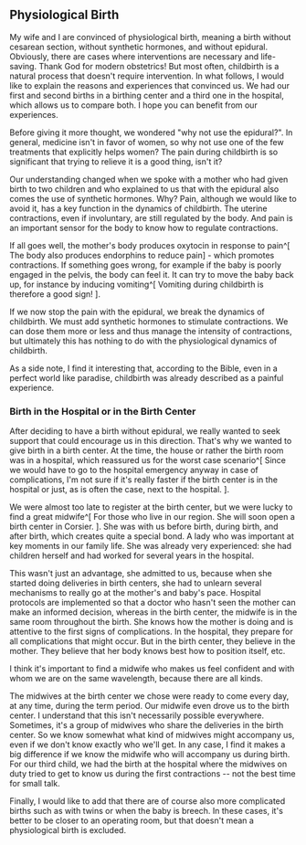 ## Physiological Birth

My wife and I are convinced of physiological birth,
meaning a birth without cesarean section, without synthetic hormones, and without epidural.
Obviously, there are cases where interventions are necessary and life-saving.
Thank God for modern obstetrics!
But most often, childbirth is a natural process that doesn't require intervention.
In what follows, I would like to explain the reasons and experiences that convinced us.
We had our first and second births in a birthing center and a third one in the hospital,
which allows us to compare both.
I hope you can benefit from our experiences.

Before giving it more thought, we wondered "why not use the epidural?".
In general, medicine isn't in favor of women, so why not use one of the few treatments that explicitly helps women?
The pain during childbirth is so significant that trying to relieve it is a good thing, isn't it?

Our understanding changed when we spoke with a mother who had given birth to two children and who explained to us that with the epidural also comes the use of synthetic hormones. Why?
Pain, although we would like to avoid it, has a key function in the dynamics of childbirth.
The uterine contractions, even if involuntary, are still regulated by the body.
And pain is an important sensor for the body to know how to regulate contractions.

If all goes well, the mother's body produces oxytocin in response to pain^[
    The body also produces endorphins to reduce pain] - which promotes contractions.
If something goes wrong, for example if the baby is poorly engaged in the pelvis,
the body can feel it.
It can try to move the baby back up, for instance by inducing vomiting^[
    Vomiting during childbirth is therefore a good sign!
].

If we now stop the pain with the epidural,
we break the dynamics of childbirth.
We must add synthetic hormones to stimulate contractions.
We can dose them more or less and thus manage the intensity of contractions, but ultimately this has nothing to do with the physiological dynamics of childbirth.

As a side note, I find it interesting that, according to the Bible, even in a perfect world like paradise, childbirth was already described as a painful experience.

### Birth in the Hospital or in the Birth Center

After deciding to have a birth without epidural,
we really wanted to seek support that could encourage us in this direction.
That's why we wanted to give birth in a birth center.
At the time, the house or rather the birth room was in a hospital,
which reassured us for the worst case scenario^[
    Since we would have to go to the hospital emergency anyway in case of complications, I'm not sure if it's really faster if the birth center is in the hospital or just, as is often the case, next to the hospital.
].

We were almost too late to register at the birth center, but we were lucky to find a great midwife^[
    For those who live in our region.
    She will soon open a birth center in Corsier.
].
She was with us before birth, during birth, and after birth,
which creates quite a special bond.
A lady who was important at key moments in our family life.
She was already very experienced: she had children herself and had worked for several years in the hospital.

This wasn't just an advantage, she admitted to us, because when she started doing deliveries in birth centers,
she had to unlearn several mechanisms to really go at the mother's and baby's pace.
Hospital protocols are implemented so that a doctor who hasn't seen the mother can make an informed decision,
whereas in the birth center, the midwife is in the same room throughout the birth.
She knows how the mother is doing and is attentive to the first signs of complications.
In the hospital, they prepare for all complications that might occur.
But in the birth center, they believe in the mother.
They believe that her body knows best how to position itself, etc.

I think it's important to find a midwife who makes us feel confident and with
whom we are on the same wavelength, because there are all kinds.

The midwives at the birth center we chose were ready to come every day, at any time, during the term period.
Our midwife even drove us to the birth center.
I understand that this isn't necessarily possible everywhere.
Sometimes, it's a group of midwives who share the deliveries in the birth center.
So we know somewhat what kind of midwives might accompany us, even if we don't know exactly who we'll get.
In any case, I find it makes a big difference if we know the midwife who will accompany us during birth.
For our third child, we had the birth at the hospital where the midwives on duty tried to get to know us during the first contractions -- not the best time for small talk.

Finally, I would like to add that there are of course also more complicated births such as with twins or when the baby is breech.
In these cases, it's better to be closer to an operating room, but that doesn't mean a physiological birth is excluded.